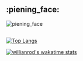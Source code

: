 ## :piening_face:
![piening_face](https://emojipedia-us.s3.dualstack.us-west-1.amazonaws.com/thumbs/120/twitter/282/pleading-face_1f97a.png)

##
[![Top Langs](https://github-readme-stats.vercel.app/api/top-langs/?username=Harineko0&layout=compact)](https://github.com/anuraghazra/github-readme-stats)


[![willianrod's wakatime stats](https://github-readme-stats.vercel.app/api/wakatime?username=Harineko0)](https://github.com/anuraghazra/github-readme-stats)
